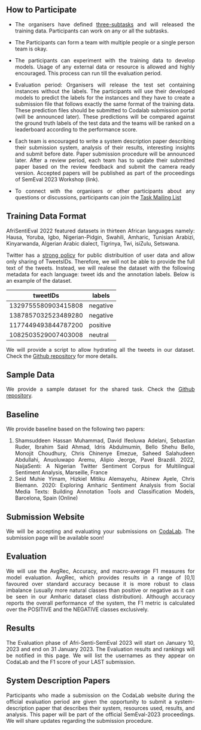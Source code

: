 ## **How to Participate**


- The organisers have defined [three-subtasks](https://afrisenti-semeval.github.io/#:~:text=Task%20A%3A%20Monolingual%20Sentiment%20Classification%3A%20Given,target%20languages%20is%20positive%2C%20negative%2C%20or%20neutral.) 
and will released the training data. Participants can work on any or all the subtasks.

- The Participants can form a team with multiple people or a single person team is okay.

- The participants can experiment with the training data to develop models. Usage of any external data or resource is allowed and highly encouraged. This process can run till the evaluation period.

- Evaluation period: Organisers will release the test set containing instances without the labels. The participants will use their developed models to predict the labels for the instances and they have to create a submission file that follows exactly the same format of the training data. These prediction files should be submitted to Codalab submission portal (will be announced later). These predictions will be compared against the ground truth labels of the test data and the teams will be ranked on a leaderboard according to the performance score.

- Each team is encouraged to write a system description paper describing their submission system, analysis of their results, interesting insights and submit before date. Paper submission procedure will be announced later. After a review period, each team has to update their submitted paper based on the review feedback and submit the camera ready version. Accepted papers will be published as part of the proceedings of SemEval 2023 Workshop (link).

- To connect with the organisers or other participants about any questions or discussions, participants can join the [Task Mailing List](afrisenti-semeval@googlegroups.com) 


## **Training Data Format**

AfriSentiEval 2022 featured datasets in thirteen African languages namely: Hausa, Yoruba, Igbo, Nigerian-Pidgin, Swahili, Amharic, Tunisian Arabizi, Kinyarwanda, Algerian Arabic dialect, Tigrinya, Twi, isiZulu, Setswana. 

Twitter has a [strong policy](https://developer.twitter.com/en/developer-terms/agreement-and-policy) for public distribuition of user data and allow only sharing of TweetsIDs. Therefore, we will not be able to provide the full text of the tweets. Instead, we will realese the dataset with the following metadata for each language: tweet ids and the annotation labels. Below is an example of the dataset.

 tweetIDs | labels | 
--- | --- |
 1329755580903415808 | negative |
 1387857032523489280 | negative | 
 1177449493844787200 | positive | 
 1082503529007403008 | neutral | 

We will provide a script to allow hydrating all the tweets in our dataset. Check the [Github repository](https://github.com/afrisenti-semeval/afrisent-semeval-dataset) for more details.

## **Sample Data**

We provide a sample dataset for the shared task. Check the [Github repository](https://github.com/afrisenti-semeval/afrisent-semeval-dataset).
## **Baseline**

We provide baseline based on the following two papers: 

 1. Shamsuddeen Hassan Muhammad, David Ifeoluwa Adelani, Sebastian Ruder, Ibrahim Said Ahmad, Idris Abdulmumin, Bello Shehu Bello, Monojit Choudhury, Chris Chinenye Emezue, Saheed Salahudeen Abdullahi, Anuoluwapo Aremu, Alipio Jeorge, Pavel Brazdil. 2022, NaijaSenti: A Nigerian Twitter Sentiment Corpus for Multilingual Sentiment Analysis, Marseille, France
 2. Seid Muhie Yimam, Hizkiel Mitiku Alemayehu, Abinew Ayele, Chris Biemann. 2020: Exploring Amharic Sentiment Analysis from Social Media Texts: Building Annotation Tools and Classification Models, Barcelona, Spain (Online)

## **Submission Website**

We will be accepting and evaluating your submissions on [CodaLab](https://codalab.lisn.upsaclay.fr). The submission page will be available soon!


## **Evaluation**

We will use the AvgRec, Accuracy, and macro-average F1 measures for model evaluation. AvgRec, which provides results in a range of [0,1] favoured over standard accuracy because it is more robust to class imbalance (usually more natural classes than positive or negative as it can be seen in our Amharic dataset class distribution). Although accuracy reports the overall performance of the system, the F1 metric is calculated over the POSITIVE and the NEGATIVE classes exclusively.


## **Results**

The Evaluation phase of Afri-Senti-SemEval 2023 will start on January 10, 2023 and end on 31 January 2023. The Evaluation results and rankings will be notified in this page. We will list the usernames as they appear on CodaLab and the F1 score of your LAST submission. 


## **System Description Papers**

Participants who made a submission on the CodaLab website during the official evaluation period are given the opportunity to submit a system-description paper that describes their system, resources used, results, and analysis. This paper will be part of the official SemEval-2023 proceedings. We will share updates regarding the submission procedure.

<style>
body {
text-align: justify}
</style>

